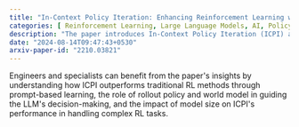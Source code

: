 ```yaml
---
title: "In-Context Policy Iteration: Enhancing Reinforcement Learning with Large Language Models"
categories: [ Reinforcement Learning, Large Language Models, AI, Policy Iteration ]
description: "The paper introduces In-Context Policy Iteration (ICPI) as a novel approach that leverages large language models (LLMs) for reinforcement learning (RL) tasks. ICPI eliminates the need for expert demonstrations and computationally intensive gradient methods by utilizing in-context learning from prompts to iteratively update the LLM's content based on interactions with the environment."
date: "2024-08-14T09:47:43+0530"
arxiv-paper-id: "2210.03821"
---
```

Engineers and specialists can benefit from the paper's insights by understanding how ICPI outperforms traditional RL methods through prompt-based learning, the role of rollout policy and world model in guiding the LLM's decision-making, and the impact of model size on ICPI's performance in handling complex RL tasks.
